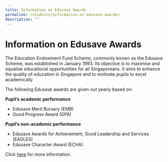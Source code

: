 ```yaml
---
title: Information on Edusave Awards
permalink: /students/information-on-edusave-awards/
description: ""
---
```

# **Information on Edusave Awards**

The Education Endowment Fund Scheme, commonly known as the Edusave Scheme, was established in January 1993. Its objective is to maximise and equalise educational opportunities for all Singaporeans. It aims to enhance the quality of education in Singapore and to motivate pupils to excel academically.

The following Edusave awards are given out yearly based on:

**Pupil’s academic performance**

*   Edusave Merit Bursary (EMB)
*   Good Progress Award (GPA)

**Pupil’s non-academic performance**

*   Edusave Awards for Achievement, Good Leadership and Services (EAGLES)
*   Edusave Character Award (ECHA)

Click [here](https://www.moe.gov.sg/financial-matters/awards-scholarships/edusave-awards) for more information.